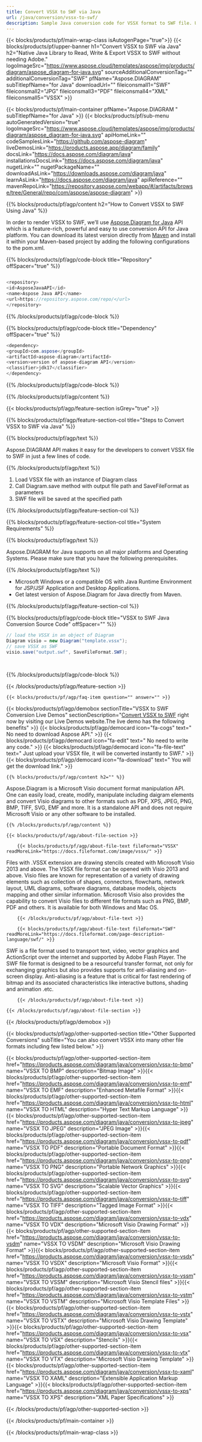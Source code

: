 ```yaml
---
title: Convert VSSX to SWF via Java 
url: /java/conversion/vssx-to-swf/ 
description: Sample Java conversion code for VSSX format to SWF file. Use this example code to convert VSSX to SWF within any Web or Desktop Java based application.
---
```


{{< blocks/products/pf/main-wrap-class isAutogenPage="true">}}
{{< blocks/products/pf/upper-banner h1="Convert VSSX to SWF via Java" h2="Native Java Library to Read, Write & Export VSSX to SWF without needing Adobe." logoImageSrc="https://www.aspose.cloud/templates/aspose/img/products/diagram/aspose_diagram-for-java.svg" sourceAdditionalConversionTag="" additionalConversionTag="SWF" pfName="Aspose.DIAGRAM" subTitlepfName="for Java" downloadUrl="" fileiconsmall1="SWF" fileiconsmall2="JPG" fileiconsmall3="PDF" fileiconsmall4="XML" fileiconsmall5="VSSX" >}}

{{< blocks/products/pf/main-container pfName="Aspose.DIAGRAM " subTitlepfName="for Java" >}}
{{< blocks/products/pf/sub-menu autoGeneratedVersion="true" logoImageSrc="https://www.aspose.cloud/templates/aspose/img/products/diagram/aspose_diagram-for-java.svg" apiHomeLink="" codeSamplesLink="https://github.com/aspose-diagram" liveDemosLink="https://products.aspose.app/diagram/family" docsLink="https://docs.aspose.com/diagram/java" installationsDocsLink="https://docs.aspose.com/diagram/java" nugetLink="" nugetPackageName="" downloadAsLink="https://downloads.aspose.com/diagram/java" learnAsLink="https://docs.aspose.com/diagram/java" apiReference="" mavenRepoLink="https://repository.aspose.com/webapp/#/artifacts/browse/tree/General/repo/com/aspose/aspose-diagram" >}}

{{% blocks/products/pf/agp/content h2="How to Convert VSSX to SWF Using Java" %}}

In order to render VSSX to SWF, we’ll use <a href="https://products.aspose.com/diagram/java">Aspose.Diagram for Java</a> API which is a feature-rich, powerful and easy to use conversion API for Java platform. You can download its latest version directly from <a href="https://repository.aspose.com/webapp/#/artifacts/browse/tree/General/repo/com/aspose/aspose-diagram">Maven</a> and install it within your Maven-based project by adding the following configurations to the pom.xml.

{{% blocks/products/pf/agp/code-block title="Repository" offSpacer="true" %}}

```cs

<repository>
<id>AsposeJavaAPI</id>
<name>Aspose Java API</name>
<url>https://repository.aspose.com/repo/</url>
</repository>

```

{{% /blocks/products/pf/agp/code-block %}}

{{% blocks/products/pf/agp/code-block title="Dependency" offSpacer="true" %}}

```cs
<dependency>
<groupId>com.aspose</groupId>
<artifactId>aspose-diagram</artifactId>
<version>version of aspose-diagram API</version>
<classifier>jdk17</classifier>
</dependency>

```

{{% /blocks/products/pf/agp/code-block %}}

{{% /blocks/products/pf/agp/content %}}

{{< blocks/products/pf/agp/feature-section isGrey="true" >}}

{{% blocks/products/pf/agp/feature-section-col title="Steps to Convert VSSX to SWF via Java" %}}

{{% blocks/products/pf/agp/text %}}

 Aspose.DIAGRAM API makes it easy for the developers to convert VSSX file to SWF in just a few lines of code.

{{% /blocks/products/pf/agp/text %}}

1. Load VSSX file with an instance of Diagram class
1. Call Diagram.save method with output file path and SaveFileFormat as parameters
1. SWF file will be saved at the specified path



{{% /blocks/products/pf/agp/feature-section-col %}}

{{% blocks/products/pf/agp/feature-section-col title="System Requirements" %}}

{{% blocks/products/pf/agp/text %}}

 Aspose.DIAGRAM for Java supports on all major platforms and Operating Systems. Please make sure that you have the following prerequisites.

{{% /blocks/products/pf/agp/text %}}

- Microsoft Windows or a compatible OS with Java Runtime Environment for JSP/JSF Application and Desktop Applications.
- Get latest version of Aspose.Diagram for Java directly from Maven.

{{% /blocks/products/pf/agp/feature-section-col %}}

{{% blocks/products/pf/agp/code-block title="VSSX to SWF Java Conversion Source Code" offSpacer="" %}}

```cs
// load the VSSX in an object of Diagram 
Diagram visio = new Diagram("template.vssx");
// save VSSX as SWF 
visio.save("output.swf", SaveFileFormat.SWF);   
  
  

```

{{% /blocks/products/pf/agp/code-block %}}

{{< /blocks/products/pf/agp/feature-section >}}

    {{< blocks/products/pf/agp/faq-item question="" answer="" >}}
 

<!-- aboutfile Starts -->

{{< blocks/products/pf/agp/demobox sectionTitle="VSSX to SWF Conversion Live Demos" sectionDescription="[Convert VSSX to SWF](https://products.aspose.app/diagram/conversion/vssx-to-swf) right now by visiting our Live Demos website.The live demo has the following benefits" >}}
        {{< blocks/products/pf/agp/democard icon="fa-cogs" text=" No need to download Aspose API." >}}
        {{< blocks/products/pf/agp/democard icon="fa-edit" text=" No need to write any code." >}}
        {{< blocks/products/pf/agp/democard icon="fa-file-text" text=" Just upload your VSSX file, it will be converted instantly to SWF." >}}
        {{< blocks/products/pf/agp/democard icon="fa-download" text=" You will get the download link." >}}

    {{% blocks/products/pf/agp/content h2="" %}}

Aspose.Diagram is a Microsoft Visio document format manipulation API. One can easily load, create, modify, manipulate including daigram elements and convert Visio diagrams to other formats such as PDF, XPS, JPEG, PNG, BMP, TIFF, SVG, EMF and more. It is a standalone API and does not require Microsoft Visio or any other software to be installed. ‎ ‎



    {{% /blocks/products/pf/agp/content %}}

    {{< blocks/products/pf/agp/about-file-section >}}

        {{< blocks/products/pf/agp/about-file-text fileFormat="VSSX" readMoreLink="https://docs.fileformat.com/image/vssx/" >}}
Files with .VSSX extension are drawing stencils created with Microsoft Visio 2013 and above. The VSSX file format can be opened with Visio 2013 and above. Visio files are known for representation of a variety of drawing elements such as collection of shapes, connectors, flowcharts, network layout, UML diagrams, software diagrams, database models, objects mapping and other similar information. Microsoft Visio also provides the capability to convert Visio files to different file formats such as PNG, BMP, PDF and others. It is available for both Windows and Mac OS.

        {{< /blocks/products/pf/agp/about-file-text >}}

        {{< blocks/products/pf/agp/about-file-text fileFormat="SWF" readMoreLink="https://docs.fileformat.com/page-description-language/swf/" >}}
SWF is a file format used to transport text, video, vector graphics and ActionScript over the internet and supported by Adobe Flash Player. The SWF file format is designed to be a resourceful transfer format, not only for exchanging graphics but also provides supports for anti-aliasing and on-screen display. Anti-aliasing is a feature that is critical  for fast rendering of bitmap and its associated characteristics like interactive buttons, shading and animation .etc.

        {{< /blocks/products/pf/agp/about-file-text >}}

    {{< /blocks/products/pf/agp/about-file-section >}}

{{< /blocks/products/pf/agp/demobox >}}

<!-- aboutfile Ends -->

{{< blocks/products/pf/agp/other-supported-section title="Other Supported Conversions" subTitle="You can also convert VSSX into many other file formats including few listed below." >}}

{{< blocks/products/pf/agp/other-supported-section-item href="https://products.aspose.com/diagram/java/conversion/vssx-to-bmp" name="VSSX TO BMP" description="Bitmap Image" >}}{{< blocks/products/pf/agp/other-supported-section-item href="https://products.aspose.com/diagram/java/conversion/vssx-to-emf" name="VSSX TO EMF" description="Enhanced Metafile Format" >}}{{< blocks/products/pf/agp/other-supported-section-item href="https://products.aspose.com/diagram/java/conversion/vssx-to-html" name="VSSX TO HTML" description="Hyper Text Markup Language" >}}{{< blocks/products/pf/agp/other-supported-section-item href="https://products.aspose.com/diagram/java/conversion/vssx-to-jpeg" name="VSSX TO JPEG" description="JPEG Image" >}}{{< blocks/products/pf/agp/other-supported-section-item href="https://products.aspose.com/diagram/java/conversion/vssx-to-pdf" name="VSSX TO PDF" description="Portable Document Format" >}}{{< blocks/products/pf/agp/other-supported-section-item href="https://products.aspose.com/diagram/java/conversion/vssx-to-png" name="VSSX TO PNG" description="Portable Network Graphics" >}}{{< blocks/products/pf/agp/other-supported-section-item href="https://products.aspose.com/diagram/java/conversion/vssx-to-svg" name="VSSX TO SVG" description="Scalable Vector Graphics" >}}{{< blocks/products/pf/agp/other-supported-section-item href="https://products.aspose.com/diagram/java/conversion/vssx-to-tiff" name="VSSX TO TIFF" description="Tagged Image Format" >}}{{< blocks/products/pf/agp/other-supported-section-item href="https://products.aspose.com/diagram/java/conversion/vssx-to-vdx" name="VSSX TO VDX" description="Microsoft Visio Drawing Format" >}}{{< blocks/products/pf/agp/other-supported-section-item href="https://products.aspose.com/diagram/java/conversion/vssx-to-vsdm" name="VSSX TO VSDM" description="Microsoft Visio Drawing Format" >}}{{< blocks/products/pf/agp/other-supported-section-item href="https://products.aspose.com/diagram/java/conversion/vssx-to-vsdx" name="VSSX TO VSDX" description="Microsoft Visio Format" >}}{{< blocks/products/pf/agp/other-supported-section-item href="https://products.aspose.com/diagram/java/conversion/vssx-to-vssm" name="VSSX TO VSSM" description="Microsoft Visio Stencil files" >}}{{< blocks/products/pf/agp/other-supported-section-item href="https://products.aspose.com/diagram/java/conversion/vssx-to-vstm" name="VSSX TO VSTM" description="Microsoft Visio Template Files" >}}{{< blocks/products/pf/agp/other-supported-section-item href="https://products.aspose.com/diagram/java/conversion/vssx-to-vstx" name="VSSX TO VSTX" description="Microsoft Visio Drawing Template" >}}{{< blocks/products/pf/agp/other-supported-section-item href="https://products.aspose.com/diagram/java/conversion/vssx-to-vsx" name="VSSX TO VSX" description="Stencils" >}}{{< blocks/products/pf/agp/other-supported-section-item href="https://products.aspose.com/diagram/java/conversion/vssx-to-vtx" name="VSSX TO VTX" description="Microsoft Visio Drawing Template" >}}{{< blocks/products/pf/agp/other-supported-section-item href="https://products.aspose.com/diagram/java/conversion/vssx-to-xaml" name="VSSX TO XAML" description="Extensible Application Markup Language" >}}{{< blocks/products/pf/agp/other-supported-section-item href="https://products.aspose.com/diagram/java/conversion/vssx-to-xps" name="VSSX TO XPS" description="XML Paper Specifications" >}}

{{< /blocks/products/pf/agp/other-supported-section >}}

{{< /blocks/products/pf/main-container >}}
    
{{< /blocks/products/pf/main-wrap-class >}}